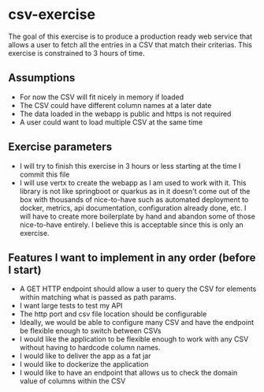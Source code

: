 # csv-exercise

The goal of this exercise is to produce a production ready web service that allows a user to fetch all the entries in a CSV that match their criterias. This exercise is constrained to 3 hours of time.

## Assumptions

- For now the CSV will fit nicely in memory if loaded
- The CSV could have different column names at a later date
- The data loaded in the webapp is public and https is not required
- A user could want to load multiple CSV at the same time

## Exercise parameters

- I will try to finish this exercise in 3 hours or less starting at the time I commit this file
- I will use vertx to create the webapp as I am used to work with it. This library is not like springboot or quarkus as in it doesn't come out of the box with thousands of nice-to-have such as automated deployment to docker, metrics, api documentation, configuration already done, etc. I will have to create more boilerplate by hand and abandon some of those nice-to-have entirely. I believe this is acceptable since this is only an exercise.

## Features I want to implement in any order (before I start)

- A GET HTTP endpoint should allow a user to query the CSV for elements within matching what is passed as path params.
- I want large tests to test my API
- The http port and csv file location should be configurable
- Ideally, we would be able to configure many CSV and have the endpoint be flexible enough to switch between CSVs
- I would like the application to be flexible enough to work with any CSV without having to hardcode column names.
- I would like to deliver the app as a fat jar
- I would like to dockerize the application
- I would like to have an endpoint that allows us to check the domain value of columns within the CSV